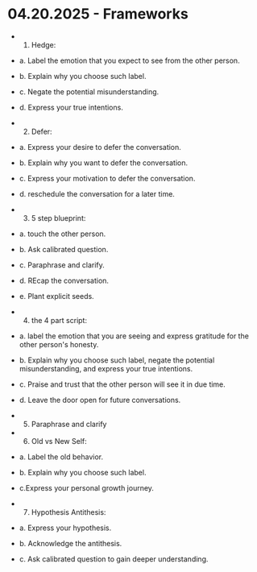 # 04.20.2025 - Frameworks

- 1. Hedge:
- a. Label the emotion that you expect to see from the other person.
- b. Explain why you choose such label.
- c. Negate the potential misunderstanding.
- d. Express your true intentions.

- 2. Defer:
- a. Express your desire to defer the conversation.
- b. Explain why you want to defer the conversation.
- c. Express your motivation to defer the conversation.
- d. reschedule the conversation for a later time.

- 3. 5 step blueprint:
- a. touch the other person.
- b. Ask calibrated question.
- c. Paraphrase and clarify.
- d. REcap the conversation.
- e. Plant explicit seeds.

- 4. the 4 part script:
- a. label the emotion that you are seeing and express gratitude for the other person's honesty.
- b. Explain why you choose such label, negate the potential misunderstanding, and express your true intentions.
- c. Praise and trust that the other person will see it in due time.
- d. Leave the door open for future conversations.

- 5. Paraphrase and clarify

- 6. Old vs New Self:
- a. Label the old behavior.
- b. Explain why you choose such label.
- c.Express your personal growth journey.

- 7. Hypothesis Antithesis:
- a. Express your hypothesis.
- b. Acknowledge the antithesis.
- c. Ask calibrated question to gain deeper understanding.
